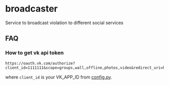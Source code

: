 # broadcaster
Service to broadcast violation to different social services

## FAQ

### How to get vk api token

```url
https://oauth.vk.com/authorize?client_id=1111111&scope=groups,wall,offline,photos,video&redirect_uri=https://oauth.vk.com/blank.html&display=page&v=5.95&response_type=token
```

where `client_id` is your VK_APP_ID from [config.py](config.py).
